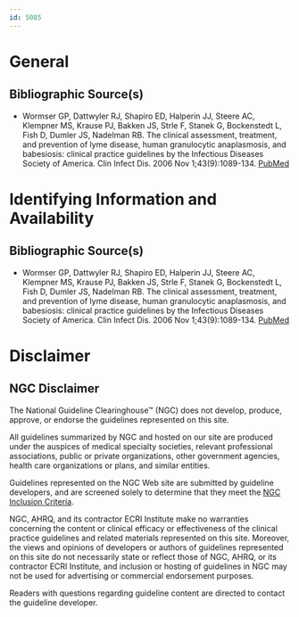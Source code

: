 ```yaml
---
id: 5085
---
```


# General

## Bibliographic Source(s)

- Wormser GP, Dattwyler RJ, Shapiro ED, Halperin JJ, Steere AC, Klempner MS, Krause PJ, Bakken JS, Strle F, Stanek G, Bockenstedt L, Fish D, Dumler JS, Nadelman RB. The clinical assessment, treatment, and prevention of lyme disease, human granulocytic anaplasmosis, and babesiosis: clinical practice guidelines by the Infectious Diseases Society of America. Clin Infect Dis. 2006 Nov 1;43(9):1089-134. [ PubMed ](http://www.ncbi.nlm.nih.gov/entrez/query.fcgi?cmd=Retrieve&db=pubmed&dopt=Abstract&list_uids=17029130)

# Identifying Information and Availability

## Bibliographic Source(s)

- Wormser GP, Dattwyler RJ, Shapiro ED, Halperin JJ, Steere AC, Klempner MS, Krause PJ, Bakken JS, Strle F, Stanek G, Bockenstedt L, Fish D, Dumler JS, Nadelman RB. The clinical assessment, treatment, and prevention of lyme disease, human granulocytic anaplasmosis, and babesiosis: clinical practice guidelines by the Infectious Diseases Society of America. Clin Infect Dis. 2006 Nov 1;43(9):1089-134. [ PubMed ](http://www.ncbi.nlm.nih.gov/entrez/query.fcgi?cmd=Retrieve&db=pubmed&dopt=Abstract&list_uids=17029130)

# Disclaimer

## NGC Disclaimer

The National Guideline Clearinghouse™ (NGC) does not develop, produce, approve, or endorse the guidelines represented on this site.

All guidelines summarized by NGC and hosted on our site are produced under the auspices of medical specialty societies, relevant professional associations, public or private organizations, other government agencies, health care organizations or plans, and similar entities.

Guidelines represented on the NGC Web site are submitted by guideline developers, and are screened solely to determine that they meet the [NGC Inclusion Criteria](/help-and-about/summaries/inclusion-criteria).

NGC, AHRQ, and its contractor ECRI Institute make no warranties concerning the content or clinical efficacy or effectiveness of the clinical practice guidelines and related materials represented on this site. Moreover, the views and opinions of developers or authors of guidelines represented on this site do not necessarily state or reflect those of NGC, AHRQ, or its contractor ECRI Institute, and inclusion or hosting of guidelines in NGC may not be used for advertising or commercial endorsement purposes.

Readers with questions regarding guideline content are directed to contact the guideline developer.

